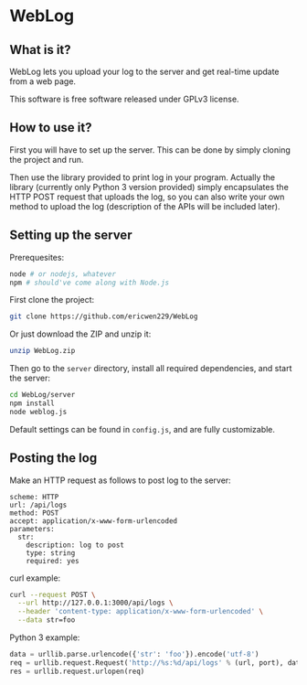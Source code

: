 WebLog
========

What is it?
--------

WebLog lets you upload your log to the server
 and get real-time update from a web page.

This software is free software released under GPLv3
 license.

How to use it?
--------

First you will have to set up the server. This can be done
 by simply cloning the project and run.

Then use the library provided to print log in your program.
 Actually the library (currently only Python 3 version
 provided) simply encapsulates the HTTP POST request that
 uploads the log, so you can also write your own method to
 upload the log (description of the APIs will be included
 later).

Setting up the server
--------

Prerequesites:

```sh
node # or nodejs, whatever
npm # should've come along with Node.js
```

First clone the project:

```sh
git clone https://github.com/ericwen229/WebLog
```

Or just download the ZIP and unzip it:

```sh
unzip WebLog.zip
```

Then go to the `server` directory, install
 all required dependencies, and start the
 server:

```sh
cd WebLog/server
npm install
node weblog.js
```

Default settings can be found in `config.js`, and
 are fully customizable.

Posting the log
--------

Make an HTTP request as follows to post log to
 the server:

```
scheme: HTTP
url: /api/logs
method: POST
accept: application/x-www-form-urlencoded
parameters:
  str:
    description: log to post
    type: string
    required: yes
```

curl example:

```sh
curl --request POST \
  --url http://127.0.0.1:3000/api/logs \
  --header 'content-type: application/x-www-form-urlencoded' \
  --data str=foo
```

Python 3 example:

```python
data = urllib.parse.urlencode({'str': 'foo'}).encode('utf-8')
req = urllib.request.Request('http://%s:%d/api/logs' % (url, port), data=data)
res = urllib.request.urlopen(req)
```

